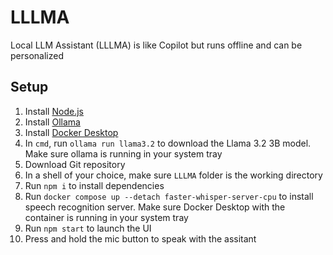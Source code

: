 # LLLMA
Local LLM Assistant (LLLMA) is like Copilot but runs offline and can be personalized

## Setup

1. Install [Node.js](https://nodejs.org/)
2. Install [Ollama](https://ollama.com/)
3. Install [Docker Desktop](https://www.docker.com/)
4. In `cmd`, run `ollama run llama3.2` to download the Llama 3.2 3B model. Make sure ollama is running in your system tray
5. Download Git repository
6. In a shell of your choice, make sure `LLLMA` folder is the working directory
7. Run `npm i` to install dependencies
8. Run `docker compose up --detach faster-whisper-server-cpu` to install speech recognition server. Make sure Docker Desktop with the container is running in your system tray
9. Run `npm start` to launch the UI
10. Press and hold the mic button to speak with the assitant
